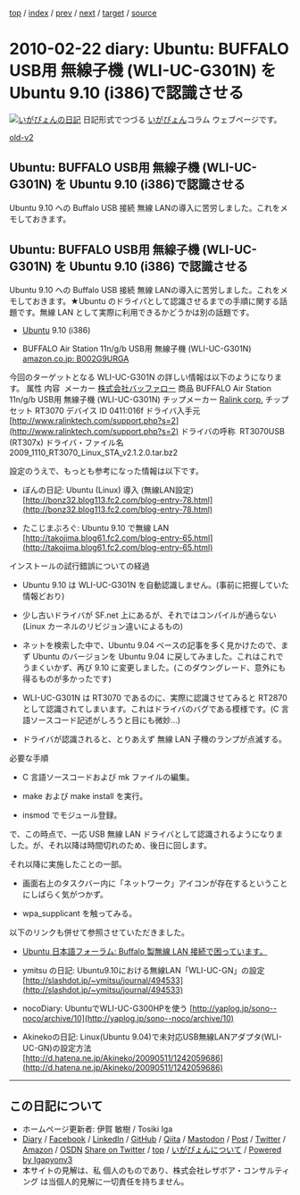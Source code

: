 [top](../index.html) 
 / [index](index.html) 
 / [prev](ig100221.html) 
 / [next](ig100223.html) 
 / [target](https://www.igapyon.jp/igapyon/diary/2010/ig100222.html) 
 / [source](https://github.com/igapyon/diary/blob/master/2010/ig100222.src.md) 

2010-02-22 diary: Ubuntu: BUFFALO USB用 無線子機 (WLI-UC-G301N) を Ubuntu 9.10 (i386)で認識させる
=====================================================================================================
[![いがぴょんの日記](https://www.igapyon.jp/igapyon/diary/images/iga202308_128.jpg "いがぴょん")](https://www.igapyon.jp/igapyon/diary/memo/memoigapyon.html) 日記形式でつづる [いがぴょん](https://www.igapyon.jp/igapyon/diary/memo/memoigapyon.html)コラム ウェブページです。

[old-v2](ig100222-orig.html)

## Ubuntu: BUFFALO USB用 無線子機 (WLI-UC-G301N) を Ubuntu 9.10 (i386)で認識させる

Ubuntu 9.10 への Buffalo  USB 接続 無線 LANの導入に苦労しました。これをメモしておきます。


## Ubuntu: BUFFALO USB用 無線子機 (WLI-UC-G301N) を Ubuntu 9.10 (i386) で認識させる

Ubuntu 9.10 への Buffalo  USB 接続 無線 LANの導入に苦労しました。これをメモしておきます。★Ubuntu のドライバとして認識させるまでの手順に関する話題です。無線 LAN として実際に利用できるかどうかは別の話題です。

* [Ubuntu](https://www.igapyon.jp/igapyon/diary/keyword/ubuntu.html) 9.10 (i386)
  
* BUFFALO Air Station 11n/g/b USB用 無線子機 (WLI-UC-G301N)
  [amazon.co.jp: B002G9URGA](http://www.amazon.co.jp/exec/obidos/ASIN/B002G9URGA/igapyondiary-22)

今回のターゲットとなる WLI-UC-G301N の詳しい情報は以下のようになります。
属性
内容 
メーカー
[株式会社バッファロー](http://buffalo.jp/)
商品
BUFFALO Air Station 11n/g/b USB用 無線子機 (WLI-UC-G301N)
チップメーカー
[Ralink corp.](http://www.ralinktech.com/)
チップセット
RT3070
デバイス ID
0411:016f
ドライバ入手元
[http://www.ralinktech.com/support.php?s=2](http://www.ralinktech.com/support.php?s=2)
ドライバの呼称 
RT3070USB (RT307x)
ドライバ・ファイル名
2009_1110_RT3070_Linux_STA_v2.1.2.0.tar.bz2

設定のうえで、もっとも参考になった情報は以下です。

* ぼんの日記: Ubuntu (Linux) 導入 (無線LAN設定)
  [http://bonz32.blog113.fc2.com/blog-entry-78.html](http://bonz32.blog113.fc2.com/blog-entry-78.html)
  
* たこじまぶろぐ: Ubuntu 9.10 で無線 LAN
  [http://takojima.blog61.fc2.com/blog-entry-65.html](http://takojima.blog61.fc2.com/blog-entry-65.html)

インストールの試行錯誤についての経過

* Ubuntu 9.10 は WLI-UC-G301N を自動認識しません。(事前に把握していた情報どおり)
  
* 少し古いドライバが SF.net 上にあるが、それではコンパイルが通らない (Linux カーネルのリビジョン違いによるもの)
  
* ネットを検索した中で、Ubuntu 9.04 ベースの記事を多く見かけたので、まず Ubuntu のバージョンを Ubuntu 9.04 に戻してみました。これはこれでうまくいかず、再び
  9.10 に変更しました。(このダウングレード、意外にも得るものが多かったです)
  
* WLI-UC-G301N は RT3070 であるのに、実際に認識させてみると RT2870 として認識されてしまいます。これはドライバのバグである模様です。(C
  言語ソースコード記述がしろうと目にも微妙…)
  
* ドライバが認識されると、とりあえず 無線 LAN 子機のランプが点滅する。

必要な手順

* C 言語ソースコードおよび mk ファイルの編集。
  
* make および make install を実行。
  
* insmod でモジュール登録。

で、この時点で、一応 USB 無線 LAN ドライバとして認識されるようになりました。が、それ以降は時間切れのため、後日に回します。

それ以降に実施したことの一部。

* 画面右上のタスクバー内に「ネットワーク」アイコンが存在するということにしばらく気がつかず。
  
* wpa_supplicant を触ってみる。

  
以下のリンクも併せて参照させていただきました。

* [Ubuntu 日本語フォーラム: Buffalo 製無線 LAN 接続で困っています。](https://forums.ubuntulinux.jp/viewtopic.php?id=6825)
  
* ymitsu の日記: Ubuntu9.10における無線LAN「WLI-UC-GN」の設定
  [http://slashdot.jp/~ymitsu/journal/494533](http://slashdot.jp/~ymitsu/journal/494533)
  
* nocoDiary: UbuntuでWLI-UC-G300HPを使う
  [http://yaplog.jp/sono--noco/archive/10](http://yaplog.jp/sono--noco/archive/10)
  
* Akinekoの日記: Linux(Ubuntu 9.04)で未対応USB無線LANアダプタ(WLI-UC-GN)の設定方法
  [http://d.hatena.ne.jp/Akineko/20090511/1242059686](http://d.hatena.ne.jp/Akineko/20090511/1242059686)


----------------------------------------------------------------------------------------------------

## この日記について

* ホームページ更新者: 伊賀 敏樹 / Tosiki Iga
* [Diary](https://www.igapyon.jp/igapyon/diary/) / [Facebook](https://www.facebook.com/igapyon) / [LinkedIn](https://www.linkedin.com/in/toshikiiga) / [GitHub](https://github.com/igapyon) / [Qiita](https://qiita.com/igapyon) / [Mastodon](https://social.vivaldi.net/@igapyon) / [Post](https://post.news/igapyon) / [Twitter](https://twitter.com/ToshikiIga) / [Amazon](https://www.amazon.co.jp/%E4%BC%8A%E8%B3%80-%E6%95%8F%E6%A8%B9/e/B004LTQWCQ) / [OSDN](https://ja.osdn.net/users/iga/)
[Share on Twitter](https://twitter.com/intent/tweet?hashtags=igapyon%2Cdiary%2C%E3%81%84%E3%81%8C%E3%81%B4%E3%82%87%E3%82%93&text=Ubuntu%3A+BUFFALO+USB%E7%94%A8+%E7%84%A1%E7%B7%9A%E5%AD%90%E6%A9%9F+%28WLI-UC-G301N%29+%E3%82%92+Ubuntu+9.10+%28i386%29%E3%81%A7%E8%AA%8D%E8%AD%98%E3%81%95%E3%81%9B%E3%82%8B&url=https%3A%2F%2Fwww.igapyon.jp%2Figapyon%2Fdiary%2F2010%2Fig100222.html) / [top](../index.html) / [いがぴょんについて](https://www.igapyon.jp/igapyon/diary/memo/memoigapyon.html) / [Powered by Igapyonv3](https://github.com/igapyon/igapyonv3)
* 本サイトの見解は、私 個人のものであり、株式会社レザボア・コンサルティング は当個人的見解に一切責任を持ちません。 
